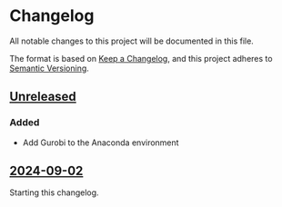 # Changelog

All notable changes to this project will be documented in this file.

The format is based on [Keep a Changelog](https://keepachangelog.com/en/1.0.0/),
and this project adheres to [Semantic Versioning](https://semver.org/spec/v2.0.0.html).

## [Unreleased]

### Added

- Add Gurobi to the Anaconda environment

## [2024-09-02]

Starting this changelog.

[unreleased]: https://github.com/qpsolvers/free_for_all_qpbenchmark/compare/2024-09-02...HEAD
[2024-09-02]: https://github.com/qpsolvers/free_for_all_qpbenchmark/releases/tag/2024-09-02
